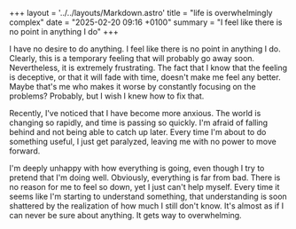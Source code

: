 +++
layout = '../../layouts/Markdown.astro'
title = "life is overwhelmingly complex"
date = "2025-02-20 09:16 +0100"
summary = "I feel like there is no point in anything I do"
+++

I have no desire to do anything. I feel like there is no point in anything I do. Clearly, this is a temporary feeling that will probably go away soon. Nevertheless, it is extremely frustrating. The fact that I know that the feeling is deceptive, or that it will fade with time, doesn't make me feel any better. Maybe that's me who makes it worse by constantly focusing on the problems? Probably, but I wish I knew how to fix that.

Recently, I've noticed that I have become more anxious. The world is changing so rapidly, and time is passing so quickly. I'm afraid of falling behind and not being able to catch up later. Every time I'm about to do something useful, I just get paralyzed, leaving me with no power to move forward.

I'm deeply unhappy with how everything is going, even though I try to pretend that I'm doing well. Obviously, everything is far from bad. There is no reason for me to feel so down, yet I just can't help myself. Every time it seems like I'm starting to understand something, that understanding is soon shattered by the realization of how much I still don't know. It's almost as if I can never be sure about anything. It gets way to overwhelming.
